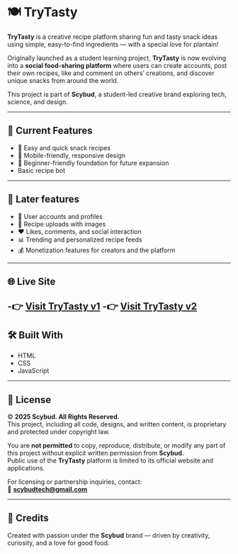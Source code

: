 # 🍽️ TryTasty

**TryTasty** is a creative recipe platform sharing fun and tasty snack ideas using simple, easy-to-find ingredients — with a special love for plantain!  

Originally launched as a student learning project, **TryTasty** is now evolving into a **social food-sharing platform** where users can create accounts, post their own recipes, like and comment on others’ creations, and discover unique snacks from around the world.

This project is part of **Scybud**, a student-led creative brand exploring tech, science, and design.

---

## 🚀 Current Features

- 🍌 Easy and quick snack recipes  
- 📱 Mobile-friendly, responsive design  
- 🎯 Beginner-friendly foundation for future expansion  
- Basic recipe bot
---

## 🔮 Later features

- 👥 User accounts and profiles  
- 📝 Recipe uploads with images  
- ❤️ Likes, comments, and social interaction  
- 📊 Trending and personalized recipe feeds  
- 💰 Monetization features for creators and the platform  

---

## 🌐 Live Site
-👉 [Visit TryTasty v1](https://scyflix.github.io/TryTasty/v1/)
-👉 [Visit TryTasty v2](https://scyflix.github.io/TryTasty/v2/)
---

## 🛠️ Built With

- HTML  
- CSS  
- JavaScript  

---

## 📜 License

© **2025 Scybud. All Rights Reserved.**  
This project, including all code, designs, and written content, is proprietary and protected under copyright law.  

You are **not permitted** to copy, reproduce, distribute, or modify any part of this project without explicit written permission from **Scybud**.  
Public use of the **TryTasty** platform is limited to its official website and applications.  

For licensing or partnership inquiries, contact:  
📧 **scybudtech@gmail.com**

---

## 🙌 Credits

Created with passion under the **Scybud** brand — driven by creativity, curiosity, and a love for good food.


